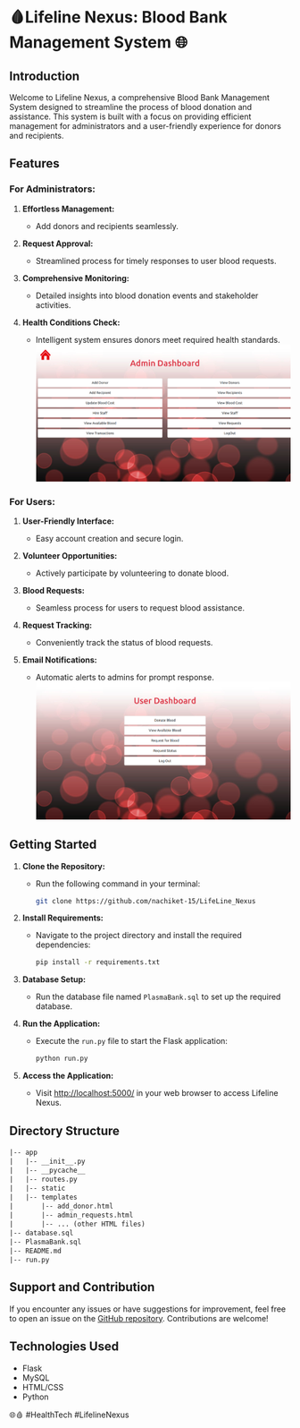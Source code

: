 # 🩸Lifeline Nexus: Blood Bank Management System 🌐

## Introduction
Welcome to Lifeline Nexus, a comprehensive Blood Bank Management System designed to streamline the process of blood donation and assistance. This system is built with a focus on providing efficient management for administrators and a user-friendly experience for donors and recipients.


## Features

### For Administrators:

1. **Effortless Management:**
   - Add donors and recipients seamlessly.

2. **Request Approval:**
   - Streamlined process for timely responses to user blood requests.

3. **Comprehensive Monitoring:**
   - Detailed insights into blood donation events and stakeholder activities.

4. **Health Conditions Check:**
   - Intelligent system ensures donors meet required health standards.
![Admin Page](https://github.com/nachiket-15/LifeLine_Nexus/blob/main/admin_dash.png)
### For Users:

1. **User-Friendly Interface:**
   - Easy account creation and secure login.

2. **Volunteer Opportunities:**
   - Actively participate by volunteering to donate blood.

3. **Blood Requests:**
   - Seamless process for users to request blood assistance.

4. **Request Tracking:**
   - Conveniently track the status of blood requests.

5. **Email Notifications:**
   - Automatic alerts to admins for prompt response.
![User Page](https://github.com/nachiket-15/LifeLine_Nexus/blob/main/user_dash.png)
## Getting Started

1. **Clone the Repository:**
   - Run the following command in your terminal:
     ```bash
     git clone https://github.com/nachiket-15/LifeLine_Nexus
     ```

2. **Install Requirements:**
   - Navigate to the project directory and install the required dependencies:
     ```bash
     pip install -r requirements.txt
     ```

3. **Database Setup:**
   - Run the database file named `PlasmaBank.sql` to set up the required database.

4. **Run the Application:**
   - Execute the `run.py` file to start the Flask application:
     ```bash
     python run.py
     ```

5. **Access the Application:**
   - Visit [http://localhost:5000/](http://localhost:5000/) in your web browser to access Lifeline Nexus.

## Directory Structure

```plaintext
|-- app
|   |-- __init__.py
|   |-- __pycache__
|   |-- routes.py
|   |-- static
|   |-- templates
|       |-- add_donor.html
|       |-- admin_requests.html
|       |-- ... (other HTML files)
|-- database.sql
|-- PlasmaBank.sql
|-- README.md
|-- run.py
```

## Support and Contribution

If you encounter any issues or have suggestions for improvement, feel free to open an issue on the [GitHub repository](https://github.com/nachiket-15/LifeLine_Nexus). Contributions are welcome!

## Technologies Used

- Flask
- MySQL
- HTML/CSS
- Python


🌐🩸 #HealthTech #LifelineNexus
